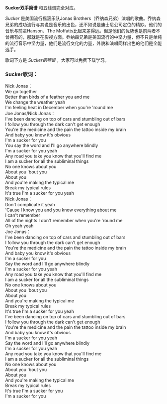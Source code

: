 

**Sucker双手简谱** 和五线谱完全对应。

_Sucker_ 是美国流行摇滚乐队Jonas
Brothers（乔纳森兄弟）演唱的歌曲。乔纳森兄弟的成功流行与其说是音乐的出色，还不如说是迪士尼公司定位的精妙。他们的音乐与前辈Hanson、The
Moffatts比起来差得远。但是他们的优势也是前两者不曾拥有的，那就是在影视方面。乔纳森兄弟是美国流行的中坚力量，但不只是单纯的流行音乐中坚力量，他们是流行文化的力量，外貌和演唱同样出色的他们是全能选手。

歌词下方是 _Sucker钢琴谱_ ，大家可以免费下载学习。

### Sucker歌词：

Nick Jonas：  
We go together  
Better than birds of a feather you and me  
We change the weather yeah  
I'm feeling heat in December when you're 'round me  
Joe Jonas/Nick Jonas：  
I've been dancing on top of cars and stumbling out of bars  
I follow you through the dark can't get enough  
You're the medicine and the pain the tattoo inside my brain  
And baby you know it's obvious  
I'm a sucker for you  
You say the word and I'll go anywhere blindly  
I'm a sucker for you yeah  
Any road you take you know that you'll find me  
I am a sucker for all the subliminal things  
No one knows about you  
About you 'bout you  
About you  
And you're making the typical me  
Break my typical rules  
It's true I'm a sucker for you yeah  
Nick Jonas：  
Don't complicate it yeah  
'Cause I know you and you know everything about me  
I can't remember  
All of the nights I don't remember when you're 'round me  
Oh yeah yeah  
Joe Jonas：  
I've been dancing on top of cars and stumbling out of bars  
I follow you through the dark can't get enough  
You're the medicine and the pain the tattoo inside my brain  
And baby you know it's obvious  
I'm a sucker for you  
Say the word and I'll go anywhere blindly  
I'm a sucker for you yeah  
Any road you take you know that you'll find me  
I am a sucker for all the subliminal things  
No one knows about you  
About you 'bout you  
About you  
And you're making the typical me  
Break my typical rules  
It's true I'm a sucker for you yeah  
I've been dancing on top of cars and stumbling out of bars  
I follow you through the dark can't get enough  
You're the medicine and the pain the tattoo inside my brain  
And baby you know it's obvious  
I'm a sucker for you yeah  
Say the word and I'll go anywhere blindly  
I'm a sucker for you yeah  
Any road you take you know that you'll find me  
I am a sucker for all the subliminal things  
No one knows about you  
About you 'bout you  
About you  
And you're making the typical me  
Break my typical rules  
It's true I'm a sucker for you  
I'm a sucker for you

